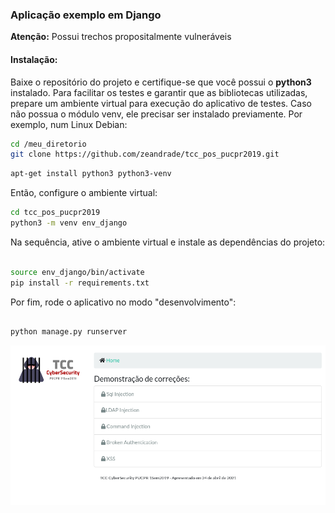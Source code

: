 ### Aplicação exemplo em Django 

**Atenção:** Possui trechos propositalmente vulneráveis 

#### Instalação:

Baixe o repositório do projeto e certifique-se que você possui o **python3** instalado. Para facilitar os testes e garantir que as bibliotecas utilizadas, prepare um ambiente virtual para execução do aplicativo de testes. 
Caso não possua o módulo venv, ele precisar ser instalado previamente. Por exemplo, num Linux Debian:

```bash
cd /meu_diretorio
git clone https://github.com/zeandrade/tcc_pos_pucpr2019.git
```

```bash
apt-get install python3 python3-venv
```
Então, configure o ambiente virtual:

```bash
cd tcc_pos_pucpr2019
python3 -m venv env_django
```
Na sequência, ative o ambiente virtual e instale as dependências do projeto:

```bash

source env_django/bin/activate
pip install -r requirements.txt
```
Por fim, rode o aplicativo no modo "desenvolvimento":

```bash

python manage.py runserver
```
![Captura de tela](captura_tela.png)

